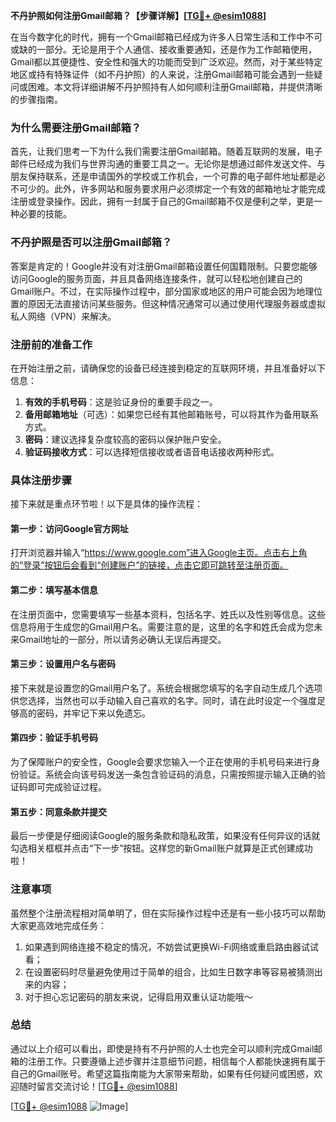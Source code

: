 **不丹护照如何注册Gmail邮箱？【步骤详解】[[TG💪+ @esim1088](https://t.me/s/esim1088)]**

在当今数字化的时代，拥有一个Gmail邮箱已经成为许多人日常生活和工作中不可或缺的一部分。无论是用于个人通信、接收重要通知，还是作为工作邮箱使用，Gmail都以其便捷性、安全性和强大的功能而受到广泛欢迎。然而，对于某些特定地区或持有特殊证件（如不丹护照）的人来说，注册Gmail邮箱可能会遇到一些疑问或困难。本文将详细讲解不丹护照持有人如何顺利注册Gmail邮箱，并提供清晰的步骤指南。

### 为什么需要注册Gmail邮箱？

首先，让我们思考一下为什么我们需要注册Gmail邮箱。随着互联网的发展，电子邮件已经成为我们与世界沟通的重要工具之一。无论你是想通过邮件发送文件、与朋友保持联系，还是申请国外的学校或工作机会，一个可靠的电子邮件地址都是必不可少的。此外，许多网站和服务要求用户必须绑定一个有效的邮箱地址才能完成注册或登录操作。因此，拥有一封属于自己的Gmail邮箱不仅是便利之举，更是一种必要的技能。

### 不丹护照是否可以注册Gmail邮箱？

答案是肯定的！Google并没有对注册Gmail邮箱设置任何国籍限制。只要您能够访问Google的服务页面，并且具备网络连接条件，就可以轻松地创建自己的Gmail账户。不过，在实际操作过程中，部分国家或地区的用户可能会因为地理位置的原因无法直接访问某些服务。但这种情况通常可以通过使用代理服务器或虚拟私人网络（VPN）来解决。

### 注册前的准备工作

在开始注册之前，请确保您的设备已经连接到稳定的互联网环境，并且准备好以下信息：

1. **有效的手机号码**：这是验证身份的重要手段之一。
2. **备用邮箱地址**（可选）：如果您已经有其他邮箱账号，可以将其作为备用联系方式。
3. **密码**：建议选择复杂度较高的密码以保护账户安全。
4. **验证码接收方式**：可以选择短信接收或者语音电话接收两种形式。

### 具体注册步骤

接下来就是重点环节啦！以下是具体的操作流程：

#### 第一步：访问Google官方网址
打开浏览器并输入“https://www.google.com”进入Google主页。点击右上角的“登录”按钮后会看到“创建账户”的链接，点击它即可跳转至注册页面。

#### 第二步：填写基本信息
在注册页面中，您需要填写一些基本资料，包括名字、姓氏以及性别等信息。这些信息将用于生成您的Gmail用户名。需要注意的是，这里的名字和姓氏会成为您未来Gmail地址的一部分，所以请务必确认无误后再提交。

#### 第三步：设置用户名与密码
接下来就是设置您的Gmail用户名了。系统会根据您填写的名字自动生成几个选项供您选择，当然也可以手动输入自己喜欢的名字。同时，请在此时设定一个强度足够高的密码，并牢记下来以免遗忘。

#### 第四步：验证手机号码
为了保障账户的安全性，Google会要求您输入一个正在使用的手机号码来进行身份验证。系统会向该号码发送一条包含验证码的消息，只需按照提示输入正确的验证码即可完成验证过程。

#### 第五步：同意条款并提交
最后一步便是仔细阅读Google的服务条款和隐私政策，如果没有任何异议的话就勾选相关框框并点击“下一步”按钮。这样您的新Gmail账户就算是正式创建成功啦！

### 注意事项

虽然整个注册流程相对简单明了，但在实际操作过程中还是有一些小技巧可以帮助大家更高效地完成任务：

1. 如果遇到网络连接不稳定的情况，不妨尝试更换Wi-Fi网络或重启路由器试试看；
2. 在设置密码时尽量避免使用过于简单的组合，比如生日数字串等容易被猜测出来的内容；
3. 对于担心忘记密码的朋友来说，记得启用双重认证功能哦～

### 总结

通过以上介绍可以看出，即使是持有不丹护照的人士也完全可以顺利完成Gmail邮箱的注册工作。只要遵循上述步骤并注意细节问题，相信每个人都能快速拥有属于自己的Gmail账号。希望这篇指南能为大家带来帮助，如果有任何疑问或困惑，欢迎随时留言交流讨论！[[TG💪+ @esim1088](https://t.me/s/esim1088)] 

[[TG💪+ @esim1088](https://t.me/s/esim1088) ![Image](https://i.postimg.cc/4NQfJmqS/Snipaste-2025-05-13-00-14-12.png)]